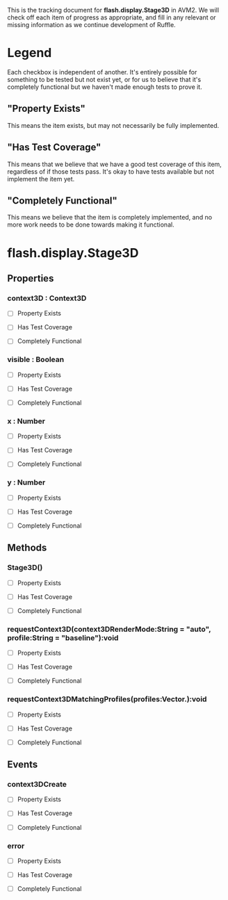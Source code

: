 This is the tracking document for **flash.display.Stage3D** in AVM2. We will check off each item of progress as appropriate, and fill in any relevant or missing information as we continue development of Ruffle.
# Legend

Each checkbox is independent of another. It's entirely possible for something to be tested but not exist yet, or for us to believe that it's completely functional but we haven't made enough tests to prove it.
## "Property Exists"

This means the item exists, but may not necessarily be fully implemented.
## "Has Test Coverage"

This means that we believe that we have a good test coverage of this item, regardless of if those tests pass. It's okay to have tests available but not implement the item yet.
## "Completely Functional"

This means we believe that the item is completely implemented, and no more work needs to be done towards making it functional.
# flash.display.Stage3D
## Properties
### context3D : Context3D

* [ ] Property Exists

* [ ] Has Test Coverage

* [ ] Completely Functional


### visible : Boolean

* [ ] Property Exists

* [ ] Has Test Coverage

* [ ] Completely Functional


### x : Number

* [ ] Property Exists

* [ ] Has Test Coverage

* [ ] Completely Functional


### y : Number

* [ ] Property Exists

* [ ] Has Test Coverage

* [ ] Completely Functional


## Methods
### Stage3D()

* [ ] Property Exists

* [ ] Has Test Coverage

* [ ] Completely Functional


### requestContext3D(context3DRenderMode:String = "auto", profile:String = "baseline"):void

* [ ] Property Exists

* [ ] Has Test Coverage

* [ ] Completely Functional


### requestContext3DMatchingProfiles(profiles:Vector.<String>):void

* [ ] Property Exists

* [ ] Has Test Coverage

* [ ] Completely Functional


## Events
### context3DCreate

* [ ] Property Exists

* [ ] Has Test Coverage

* [ ] Completely Functional


### error

* [ ] Property Exists

* [ ] Has Test Coverage

* [ ] Completely Functional